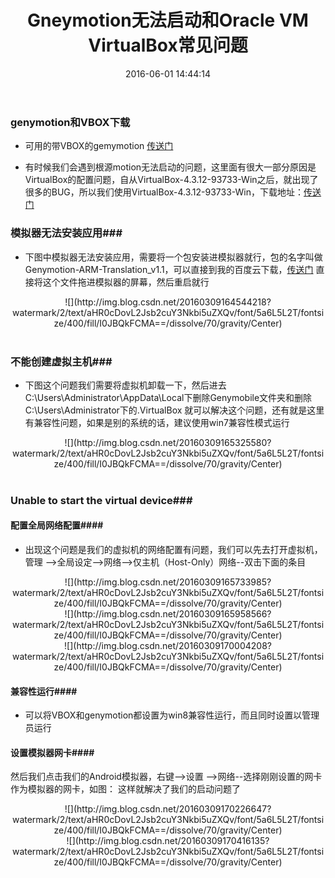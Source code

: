 ﻿---
title: Gneymotion无法启动和Oracle VM VirtualBox常见问题
date: 2016-06-01 14:44:14
tags: genymotion
categories: AndroidStudio
---
### genymotion和VBOX下载

- 可用的带VBOX的gemymotion [传送门](http://pan.baidu.com/s/1skWJGRV)


- 有时候我们会遇到根源motion无法启动的问题，这里面有很大一部分原因是VirtualBox的配置问题，自从VirtualBox-4.3.12-93733-Win之后，就出现了很多的BUG，所以我们使用VirtualBox-4.3.12-93733-Win，下载地址：[传送门](http://pan.baidu.com/s/1dEn7kU9)

### 模拟器无法安装应用###

- 下图中模拟器无法安装应用，需要将一个包安装进模拟器就行，包的名字叫做Genymotion-ARM-Translation_v1.1，可以直接到我的百度云下载，[传送门](http://pan.baidu.com/s/1eRbZZF0) 直接将这个文件拖进模拟器的屏幕，然后重启就行

<center>![](http://img.blog.csdn.net/20160309164544218?watermark/2/text/aHR0cDovL2Jsb2cuY3Nkbi5uZXQv/font/5a6L5L2T/fontsize/400/fill/I0JBQkFCMA==/dissolve/70/gravity/Center)</center>

</br>

### 不能创建虚拟主机###
- 下图这个问题我们需要将虚拟机卸载一下，然后进去C:\Users\Administrator\AppData\Local下删除Genymobile文件夹和删除C:\Users\Administrator下的.VirtualBox
就可以解决这个问题，还有就是这里有兼容性问题，如果是别的系统的话，建议使用win7兼容性模式运行

<!-- more -->

<center>![](http://img.blog.csdn.net/20160309165325580?watermark/2/text/aHR0cDovL2Jsb2cuY3Nkbi5uZXQv/font/5a6L5L2T/fontsize/400/fill/I0JBQkFCMA==/dissolve/70/gravity/Center)</center>

</br>

### Unable to start the virtual device###

#### 配置全局网络配置####
- 出现这个问题是我们的虚拟机的网络配置有问题，我们可以先去打开虚拟机，管理 -->全局设定-->网络-->仅主机（Host-Only）网络--双击下面的条目


<center>![](http://img.blog.csdn.net/20160309165733985?watermark/2/text/aHR0cDovL2Jsb2cuY3Nkbi5uZXQv/font/5a6L5L2T/fontsize/400/fill/I0JBQkFCMA==/dissolve/70/gravity/Center)</center>

<center>![](http://img.blog.csdn.net/20160309165958566?watermark/2/text/aHR0cDovL2Jsb2cuY3Nkbi5uZXQv/font/5a6L5L2T/fontsize/400/fill/I0JBQkFCMA==/dissolve/70/gravity/Center)</center>

<center>![](http://img.blog.csdn.net/20160309170004208?watermark/2/text/aHR0cDovL2Jsb2cuY3Nkbi5uZXQv/font/5a6L5L2T/fontsize/400/fill/I0JBQkFCMA==/dissolve/70/gravity/Center)</center>

#### 兼容性运行####

- 可以将VBOX和genymotion都设置为win8兼容性运行，而且同时设置以管理员运行

#### 设置模拟器网卡####

然后我们点击我们的Android模拟器，右键-->设置 -->网络--选择刚刚设置的网卡作为模拟器的网卡，如图：
这样就解决了我们的启动问题了
<center>![](http://img.blog.csdn.net/20160309170226647?watermark/2/text/aHR0cDovL2Jsb2cuY3Nkbi5uZXQv/font/5a6L5L2T/fontsize/400/fill/I0JBQkFCMA==/dissolve/70/gravity/Center)</center>

<center>![](http://img.blog.csdn.net/20160309170416135?watermark/2/text/aHR0cDovL2Jsb2cuY3Nkbi5uZXQv/font/5a6L5L2T/fontsize/400/fill/I0JBQkFCMA==/dissolve/70/gravity/Center)</center>

